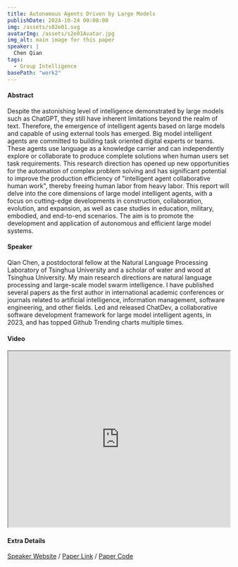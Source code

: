 ```yaml
---
title: Autonomous Agents Driven by Large Models
publishDate: 2024-10-24 00:00:00
img: /assets/s02e01.svg
avatarImg: /assets/s2e01Avatar.jpg
img_alt: main image for this paper
speaker: |
  Chen Qian
tags:
  - Group Intelligence
basePath: "work2"
---
```


#### Abstract

Despite the astonishing level of intelligence demonstrated by large models such as ChatGPT, they still have inherent limitations beyond the realm of text. Therefore, the emergence of intelligent agents based on large models and capable of using external tools has emerged. Big model intelligent agents are committed to building task oriented digital experts or teams. These agents use language as a knowledge carrier and can independently explore or collaborate to produce complete solutions when human users set task requirements. This research direction has opened up new opportunities for the automation of complex problem solving and has significant potential to improve the production efficiency of "intelligent agent collaborative human work", thereby freeing human labor from heavy labor. This report will delve into the core dimensions of large model intelligent agents, with a focus on cutting-edge developments in construction, collaboration, evolution, and expansion, as well as case studies in education, military, embodied, and end-to-end scenarios. The aim is to promote the development and application of autonomous and efficient large model systems.

#### Speaker

Qian Chen, a postdoctoral fellow at the Natural Language Processing Laboratory of Tsinghua University and a scholar of water and wood at Tsinghua University. My main research directions are natural language processing and large-scale model swarm intelligence. I have published several papers as the first author in international academic conferences or journals related to artificial intelligence, information management, software engineering, and other fields. Led and released ChatDev, a collaborative software development framework for large model intelligent agents, in 2023, and has topped Github Trending charts multiple times.

#### Video

<iframe width="100%" height="400px"
src="https://www.youtube.com/embed/kLywWz7QZy4" style="display: block; margin: 0 auto;">
</iframe>

#### Extra Details

<!-- [Speaker Website](https://qianc62.github.io/) / [Paper Link](https://arxiv.org/abs/2406.14928) / [Paper Project Page](https://huangjh-pub.github.io/publication/nksr/) / [Paper Video](https://www.youtube.com/watch?reload=9&v=J1V5F2z-dWY) / [Paper Code](https://github.com/nv-tlabs/nksr) -->
[Speaker Website](https://qianc62.github.io/) / [Paper Link](https://arxiv.org/abs/2406.14928) / [Paper Code](https://github.com/thinkwee/iAgents?utm_source=catalyzex.com)